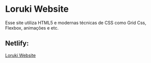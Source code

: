 # Loruki Website

Esse site utiliza HTML5 e modernas técnicas de CSS como Grid Css, Flexbox, animações e etc.

## Netlify:

[Loruki Website](https://modest-bhabha-c83c18.netlify.app/)
